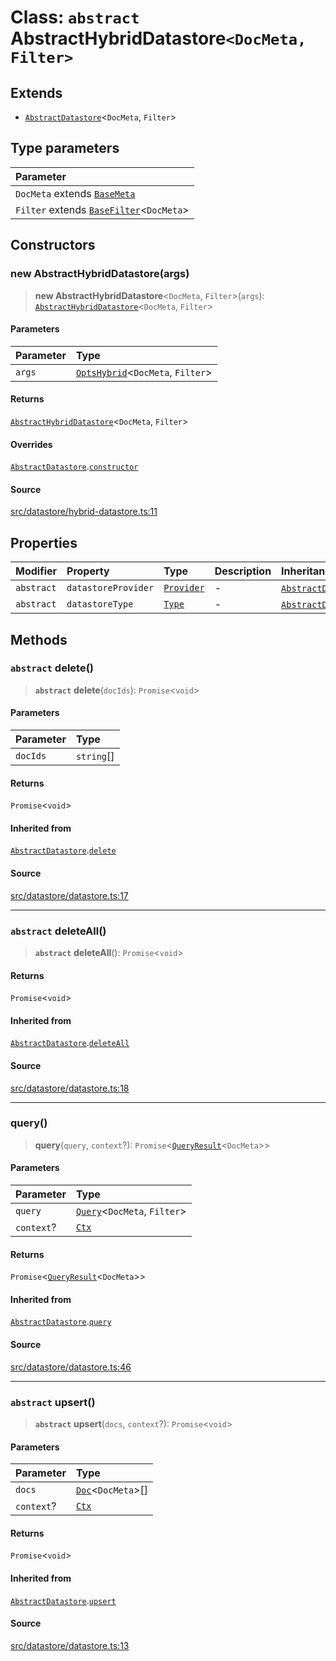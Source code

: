 # Class: `abstract` AbstractHybridDatastore`<DocMeta, Filter>`

## Extends

- [`AbstractDatastore`](AbstractDatastore.md)\<`DocMeta`, `Filter`\>

## Type parameters

| Parameter |
| :------ |
| `DocMeta` extends [`BaseMeta`](../namespaces/Dstore/type-aliases/BaseMeta.md) |
| `Filter` extends [`BaseFilter`](../namespaces/Dstore/type-aliases/BaseFilter.md)\<`DocMeta`\> |

## Constructors

### new AbstractHybridDatastore(args)

> **new AbstractHybridDatastore**\<`DocMeta`, `Filter`\>(`args`): [`AbstractHybridDatastore`](AbstractHybridDatastore.md)\<`DocMeta`, `Filter`\>

#### Parameters

| Parameter | Type |
| :------ | :------ |
| `args` | [`OptsHybrid`](../namespaces/Dstore/interfaces/OptsHybrid.md)\<`DocMeta`, `Filter`\> |

#### Returns

[`AbstractHybridDatastore`](AbstractHybridDatastore.md)\<`DocMeta`, `Filter`\>

#### Overrides

[`AbstractDatastore`](AbstractDatastore.md).[`constructor`](AbstractDatastore.md#Constructors)

#### Source

[src/datastore/hybrid-datastore.ts:11](https://github.com/dexaai/llm-tools/blob/0d08c9c/src/datastore/hybrid-datastore.ts#L11)

## Properties

| Modifier | Property | Type | Description | Inheritance | Source |
| :------ | :------ | :------ | :------ | :------ | :------ |
| `abstract` | `datastoreProvider` | [`Provider`](../namespaces/Dstore/type-aliases/Provider.md) | - | [`AbstractDatastore`](AbstractDatastore.md).`datastoreProvider` | [src/datastore/datastore.ts:21](https://github.com/dexaai/llm-tools/blob/0d08c9c/src/datastore/datastore.ts#L21) |
| `abstract` | `datastoreType` | [`Type`](../namespaces/Dstore/type-aliases/Type.md) | - | [`AbstractDatastore`](AbstractDatastore.md).`datastoreType` | [src/datastore/datastore.ts:20](https://github.com/dexaai/llm-tools/blob/0d08c9c/src/datastore/datastore.ts#L20) |

## Methods

### `abstract` delete()

> **`abstract`** **delete**(`docIds`): `Promise`\<`void`\>

#### Parameters

| Parameter | Type |
| :------ | :------ |
| `docIds` | `string`[] |

#### Returns

`Promise`\<`void`\>

#### Inherited from

[`AbstractDatastore`](AbstractDatastore.md).[`delete`](AbstractDatastore.md#abstract-delete)

#### Source

[src/datastore/datastore.ts:17](https://github.com/dexaai/llm-tools/blob/0d08c9c/src/datastore/datastore.ts#L17)

***

### `abstract` deleteAll()

> **`abstract`** **deleteAll**(): `Promise`\<`void`\>

#### Returns

`Promise`\<`void`\>

#### Inherited from

[`AbstractDatastore`](AbstractDatastore.md).[`deleteAll`](AbstractDatastore.md#abstract-deleteAll)

#### Source

[src/datastore/datastore.ts:18](https://github.com/dexaai/llm-tools/blob/0d08c9c/src/datastore/datastore.ts#L18)

***

### query()

> **query**(`query`, `context`?): `Promise`\<[`QueryResult`](../namespaces/Dstore/interfaces/QueryResult.md)\<`DocMeta`\>\>

#### Parameters

| Parameter | Type |
| :------ | :------ |
| `query` | [`Query`](../namespaces/Dstore/interfaces/Query.md)\<`DocMeta`, `Filter`\> |
| `context`? | [`Ctx`](../namespaces/Dstore/type-aliases/Ctx.md) |

#### Returns

`Promise`\<[`QueryResult`](../namespaces/Dstore/interfaces/QueryResult.md)\<`DocMeta`\>\>

#### Inherited from

[`AbstractDatastore`](AbstractDatastore.md).[`query`](AbstractDatastore.md#query)

#### Source

[src/datastore/datastore.ts:46](https://github.com/dexaai/llm-tools/blob/0d08c9c/src/datastore/datastore.ts#L46)

***

### `abstract` upsert()

> **`abstract`** **upsert**(`docs`, `context`?): `Promise`\<`void`\>

#### Parameters

| Parameter | Type |
| :------ | :------ |
| `docs` | [`Doc`](../namespaces/Dstore/interfaces/Doc.md)\<`DocMeta`\>[] |
| `context`? | [`Ctx`](../namespaces/Dstore/type-aliases/Ctx.md) |

#### Returns

`Promise`\<`void`\>

#### Inherited from

[`AbstractDatastore`](AbstractDatastore.md).[`upsert`](AbstractDatastore.md#abstract-upsert)

#### Source

[src/datastore/datastore.ts:13](https://github.com/dexaai/llm-tools/blob/0d08c9c/src/datastore/datastore.ts#L13)
